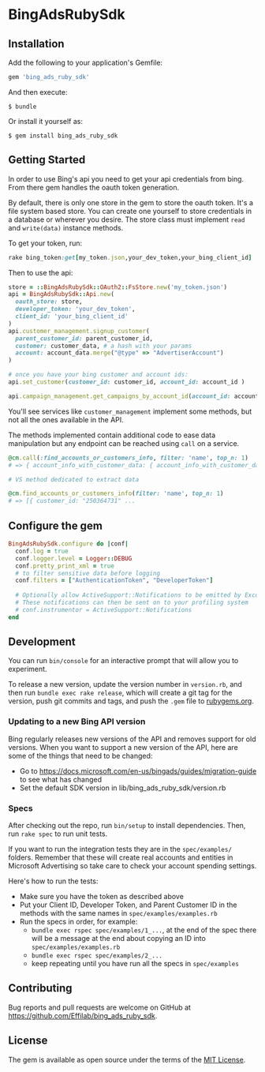 # BingAdsRubySdk

## Installation

Add the following to your application's Gemfile:

```ruby
gem 'bing_ads_ruby_sdk'
```

And then execute:

    $ bundle

Or install it yourself as:

    $ gem install bing_ads_ruby_sdk

## Getting Started

In order to use Bing's api you need to get your api credentials from bing. From there gem handles the oauth token generation.

By default, there is only one store in the gem to store the oauth token. It's a file system based store. You can create one yourself to store credentials in a database or wherever you desire. The store class must implement `read` and `write(data)` instance methods.

To get your token, run:
```ruby
rake bing_token:get[my_token.json,your_dev_token,your_bing_client_id]

```


Then to use the api:
```ruby
store = ::BingAdsRubySdk::OAuth2::FsStore.new('my_token.json')
api = BingAdsRubySdk::Api.new(
  oauth_store: store,
  developer_token: 'your_dev_token',
  client_id: 'your_bing_client_id'
)
api.customer_management.signup_customer(
  parent_customer_id: parent_customer_id,
  customer: customer_data, # a hash with your params
  account: account_data.merge("@type" => "AdvertiserAccount")
)

# once you have your bing customer and account ids:
api.set_customer(customer_id: customer_id, account_id: account_id )

api.campaign_management.get_campaigns_by_account_id(account_id: account_id)
```

You'll see services like `customer_management` implement some methods, but not all the ones available in the API.

The methods implemented contain additional code to ease data manipulation but any endpoint can be reached using `call` on a service.

```ruby
@cm.call(:find_accounts_or_customers_info, filter: 'name', top_n: 1)
# => { account_info_with_customer_data: { account_info_with_customer_data: [{ customer_id: "250364751", :

# VS method dedicated to extract data

@cm.find_accounts_or_customers_info(filter: 'name', top_n: 1)
# => [{ customer_id: "250364731" ...

```


## Configure the gem
```ruby
BingAdsRubySdk.configure do |conf|
  conf.log = true
  conf.logger.level = Logger::DEBUG
  conf.pretty_print_xml = true
  # to filter sensitive data before logging
  conf.filters = ["AuthenticationToken", "DeveloperToken"]
  
  # Optionally allow ActiveSupport::Notifications to be emitted by Excon.
  # These notifications can then be sent on to your profiling system
  # conf.instrumentor = ActiveSupport::Notifications 
end
```

## Development
You can run `bin/console` for an interactive prompt that will allow you to experiment.

To release a new version, update the version number in `version.rb`, and then run
`bundle exec rake release`, which will create a git tag for the version, push git
commits and tags, and push the `.gem` file to [rubygems.org](https://rubygems.org).

### Updating to a new Bing API version
Bing regularly releases new versions of the API and removes support for old versions.
When you want to support a new version of the API, here are some of the things that
need to be changed:
* Go to https://docs.microsoft.com/en-us/bingads/guides/migration-guide to see what has changed
* Set the default SDK version in lib/bing_ads_ruby_sdk/version.rb

### Specs
After checking out the repo, run `bin/setup` to install dependencies. Then, run 
`rake spec` to run unit tests. 

If you want to run the integration tests they are in the `spec/examples/` 
folders. Remember that these will create real accounts and entities in Microsoft
Advertising so take care to check your account spending settings.

Here's how to run the tests:
* Make sure you have the token as described above
* Put your Client ID, Developer Token, and Parent Customer ID in the methods 
    with the same names in `spec/examples/examples.rb`
* Run the specs in order, for example:
  * `bundle exec rspec spec/examples/1_...`, at the end of the spec there will be
    a message at the end about copying an ID into `spec/examples/examples.rb`
  * `bundle exec rspec spec/examples/2_...` 
  * keep repeating until you have run all the specs in `spec/examples`

## Contributing

Bug reports and pull requests are welcome on GitHub at https://github.com/Effilab/bing_ads_ruby_sdk.

## License

The gem is available as open source under the terms of the [MIT License](http://opensource.org/licenses/MIT).
